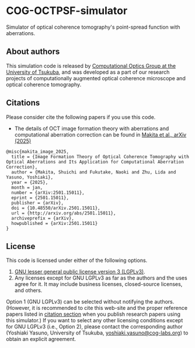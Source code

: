 # COG-OCTPSF-simulator

Simulator of optical coherence tomography's point-spread function with aberrations.

## About authors

This simulation code is released by [Computational Optics Group at the University of Tsukuba](https://cog-news.blogspot.com/), and was developed as a part of our research projects of computationally augmented optical coherence microscope and optical coherence tomography.

## Citations

Please consider cite the following papers if you use this code.

- The details of OCT image formation theory with aberrations and computational aberration correction can be found in [Makita et al., arXiv (2025)](https://doi.org/10.48550/arXiv.2501.15011)

```
@misc{makita_image_2025,
  title = {Image Formation Theory of Optical Coherence Tomography with Optical Aberrations and Its Application for Computational Aberration Correction},
  author = {Makita, Shuichi and Fukutake, Naoki and Zhu, Lida and Yasuno, Yoshiaki},
  year = {2025},
  month = jan,
  number = {arXiv:2501.15011},
  eprint = {2501.15011},
  publisher = {arXiv},
  doi = {10.48550/arXiv.2501.15011},
  url = {http://arxiv.org/abs/2501.15011},
  archiveprefix = {arXiv},
  howpublished = {arXiv:2501.15011}
}
```

## License

This code is licensed under either of the following options.

1. [GNU lesser general public license version 3 (LGPLv3)](LICENSE_GnuLGPLv3.md).
2. Any licenses except for GNU LGPLv3 as far as the authors and the uses agree for it. It may include business licenses, closed-source licenses, and others.

Option 1 (GNU LGPLv3) can be selected without notifying the authors. (However, it is recommended to cite this web-site and the proper reference papers listed in [citation section](#Citations) when you publish research papers using this simulator.)
If you want to select any other licensing conditions except for GNU LGPLv3 (i.e., Option 2), please contact the corresponding author (Yoshiaki Yasuno, University of Tsukuba, <yoshiaki.yasuno@cog-labs.org>) to obtain an explicit agreement.
